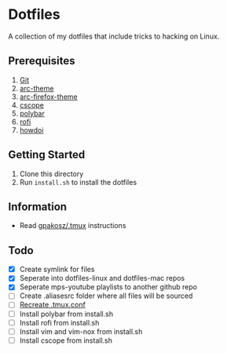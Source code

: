 # Dotfiles
A collection of my dotfiles that include tricks to hacking on Linux. 

## Prerequisites
1. [Git](https://git-scm.com/)
2. [arc-theme](https://github.com/horst3180/arc-theme)
3. [arc-firefox-theme](https://github.com/horst3180/arc-firefox-theme)
4. [cscope](http://cscope.sourceforge.net/)
5. [polybar](https://github.com/jaagr/polybar)
6. [rofi](https://github.com/DaveDavenport/rofi)
7. [howdoi](https://github.com/gleitz/howdoi)

## Getting Started
1. Clone this directory
2. Run `install.sh` to install the dotfiles

## Information
- Read [gpakosz/.tmux](https://github.com/gpakosz/.tmux) instructions

## Todo
- [x] Create symlink for files
- [x] Seperate into dotfiles-linux and dotfiles-mac repos
- [x] Seperate mps-youtube playlists to another github repo
- [ ] Create .aliasesrc folder where all files will be sourced
- [ ] [Recreate .tmux.conf](http://www.hamvocke.com/blog/a-guide-to-customizing-your-tmux-conf/)
- [ ] Install polybar from install.sh
- [ ] Install rofi from install.sh
- [ ] Install vim and vim-nox from install.sh
- [ ] Install cscope from install.sh
